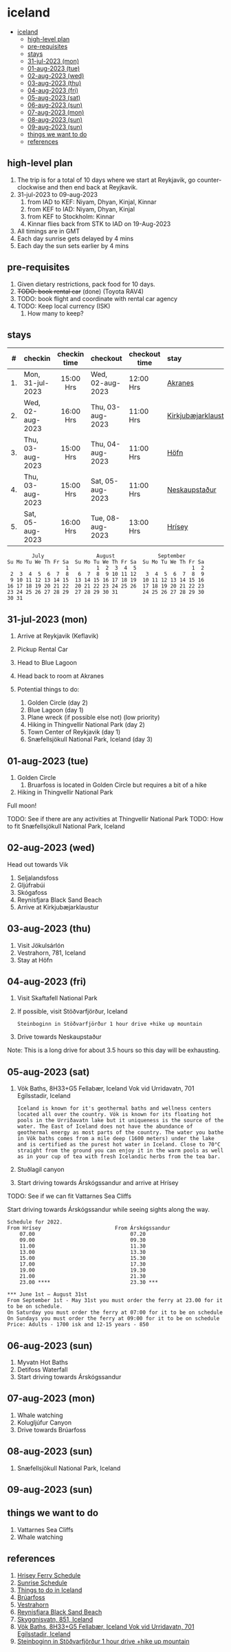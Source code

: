 # iceland

- [iceland](#iceland)
  - [high-level plan](#high-level-plan)
  - [pre-requisites](#pre-requisites)
  - [stays](#stays)
  - [31-jul-2023 (mon)](#31-jul-2023-mon)
  - [01-aug-2023 (tue)](#01-aug-2023-tue)
  - [02-aug-2023 (wed)](#02-aug-2023-wed)
  - [03-aug-2023 (thu)](#03-aug-2023-thu)
  - [04-aug-2023 (fri)](#04-aug-2023-fri)
  - [05-aug-2023 (sat)](#05-aug-2023-sat)
  - [06-aug-2023 (sun)](#06-aug-2023-sun)
  - [07-aug-2023 (mon)](#07-aug-2023-mon)
  - [08-aug-2023 (sun)](#08-aug-2023-sun)
  - [09-aug-2023 (sun)](#09-aug-2023-sun)
  - [things we want to do](#things-we-want-to-do)
  - [references](#references)

## high-level plan

1. The trip is for a total of 10 days where we start at Reykjavik, go counter-clockwise and then end back at Reyjkavik.
2. 31-jul-2023 to 09-aug-2023
   1. from IAD to KEF: Niyam, Dhyan, Kinjal, Kinnar
   2. from KEF to IAD: Niyam, Dhyan, Kinjal
   3. from KEF to Stockholm: Kinnar
   4. Kinnar flies back from STK to IAD on 19-Aug-2023
3. All timings are in GMT
4. Each day sunrise gets delayed by 4 mins
5. Each day the sun sets earlier by 4 mins

## pre-requisites

1. Given dietary restrictions, pack food for 10 days.
2. ~~TODO: book rental car~~ (done) (Toyota RAV4)
3. TODO: book flight and coordinate with rental car agency
4. TODO: Keep local currency (ISK)
   1. How many to keep?

## stays

| #   | checkin          | checkin time | checkout         | checkout time | stay                                             |
| --- | ---------------- | :----------: | ---------------- | ------------- | :----------------------------------------------- |
| 1.  | Mon, 31-jul-2023 |  15:00 Hrs   | Wed, 02-aug-2023 | 12:00 Hrs     | [Akranes](https://shorturl.at/kwQX5)             |
| 2.  | Wed, 02-aug-2023 |  16:00 Hrs   | Thu, 03-aug-2023 | 11:00 Hrs     | [Kirkjubæjarklaustur](https://shorturl.at/kxyFZ) |
| 3.  | Thu, 03-aug-2023 |  15:00 Hrs   | Thu, 04-aug-2023 | 11:00 Hrs     | [Höfn](https://shorturl.at/dlnoP) |
| 4.  | Thu, 03-aug-2023 |  15:00 Hrs   | Sat, 05-aug-2023 | 11:00 Hrs     | [Neskaupstaður](https://shorturl.at/lvMSW)       |
| 5.  | Sat, 05-aug-2023 |  16:00 Hrs   | Tue, 08-aug-2023 | 13:00 Hrs     | [Hrísey](https://shorturl.at/eilyU)              |

```text
        July                 August              September
Su Mo Tu We Th Fr Sa  Su Mo Tu We Th Fr Sa  Su Mo Tu We Th Fr Sa
                   1         1  2  3  4  5                  1  2
 2  3  4  5  6  7  8   6  7  8  9 10 11 12   3  4  5  6  7  8  9
 9 10 11 12 13 14 15  13 14 15 16 17 18 19  10 11 12 13 14 15 16
16 17 18 19 20 21 22  20 21 22 23 24 25 26  17 18 19 20 21 22 23
23 24 25 26 27 28 29  27 28 29 30 31        24 25 26 27 28 29 30
30 31
```

## 31-jul-2023 (mon)

1. Arrive at Reykjavik (Keflavik)
2. Pickup Rental Car
3. Head to Blue Lagoon
4. Head back to room at Akranes


5. Potential things to do:
    1. Golden Circle (day 2)
    2. Blue Lagoon (day 1)
    3. Plane wreck (if possible else not) (low priority)
    4. Hiking in Thingvellir National Park (day 2)
    5. Town Center of Reykjavik (day 1)
    6. Snæfellsjökull National Park, Iceland (day 3)

## 01-aug-2023 (tue)

1. Golden Circle
   1. Bruarfoss is located in Golden Circle but requires a bit of a hike
2. Hiking in Thingvellir National Park

Full moon!

TODO: See if there are any activities at Thingvellir National Park
TODO: How to fit Snæfellsjökull National Park, Iceland

## 02-aug-2023 (wed)

Head out towards Vik

1. Seljalandsfoss
2. Gljúfrabúi
3. Skógafoss
4. Reynisfjara Black Sand Beach
5. Arrive at Kirkjubæjarklaustur

## 03-aug-2023 (thu)

1. Visit Jökulsárlón
2. Vestrahorn, 781, Iceland
3. Stay at Höfn

## 04-aug-2023 (fri)

1. Visit Skaftafell National Park
2. If possible, visit Stöðvarfjörður, Iceland

    ```text
    Steinboginn in Stöðvarfjörður 1 hour drive +hike up mountain
    ```

3. Drive towards Neskaupstaður

Note: This is a long drive for about 3.5 hours so this day will be exhausting.

## 05-aug-2023 (sat)

1. Vök Baths, 8H33+G5 Fellabær, Iceland Vok vid Urridavatn, 701 Egilsstadir, Iceland

   ```text
   Iceland is known for it's geothermal baths and wellness centers located all over the country. Vök is known for its floating hot pools in the Urriðavatn lake but it uniqueness is the source of the water. The East of Iceland does not have the abundance of geothermal energy as most parts of the country. The water you bathe in Vök baths comes from a mile deep (1600 meters) under the lake and is certified as the purest hot water in Iceland. Close to 70°C straight from the ground you can enjoy it in the warm pools as well as in your cup of tea with fresh Icelandic herbs from the tea bar.
   ```

2. Stuðlagil canyon
3. Start driving towards Árskógssandur and arrive at Hrísey

TODO: See if we can fit Vattarnes Sea Cliffs

Start driving towards Árskógssandur while seeing sights along the way.

```text
Schedule for 2022.
From Hrísey                        From Árskógssandur
    07.00                               07.20       
    09.00                               09.30
    11.00                               11.30                                                 
    13.00                               13.30
    15.00                               15.30
    17.00                               17.30
    19.00                               19.30
    21.00                               21.30
    23.00 ****                          23.30 ***

*** June 1st – August 31st 
From September 1st - May 31st you must order the ferry at 23.00 for it to be on schedule. 
On Saturday you must order the ferry at 07:00 for it to be on schedule
On Sundays you must order the ferry at 09:00 for it to be on schedule
Price: Adults - 1700 isk and 12-15 years - 850
```

## 06-aug-2023 (sun)

1. Myvatn Hot Baths
2. Detifoss Waterfall
3. Start driving towards Árskógssandur

## 07-aug-2023 (mon)

1. Whale watching
2. Kolugljúfur Canyon
3. Drive towards Brúarfoss

## 08-aug-2023 (sun)

1. Snæfellsjökull National Park, Iceland

## 09-aug-2023 (sun)

## things we want to do

1. Vattarnes Sea Cliffs
2. Whale watching

## references

1. [Hrisey Ferry Schedule](https://www.hrisey.is/en/ferry-schedule)
2. [Sunrise Schedule](https://www.timeanddate.com/sun/iceland/reykjavik?month=8&year=2023)
3. [Things to do in Iceland](https://handluggageonly.co.uk/2015/10/08/11-dramatic-experiences-you-must-have-in-iceland/)
4. [Brúarfoss](https://www.earthtrekkers.com/how-to-visit-bruarfoss-waterfall/)
5. [Vestrahorn](https://guidetoiceland.is/connect-with-locals/nanna/the-three-horny-mountains-of-east-iceland-1)
6. [Reynisfjara Black Sand Beach](https://guidetoiceland.is/travel-iceland/drive/reynisfjara)
7. [Skyggnisvatn, 851, Iceland](https://www.instagram.com/p/CNnPF8rKf2C/)
8. [Vök Baths, 8H33+G5 Fellabær, Iceland Vok vid Urridavatn, 701 Egilsstadir, Iceland](https://www.airbnb.com/things-to-do/places/7674316)
9. [Steinboginn in Stöðvarfjörður 1 hour drive +hike up mountain](https://shorturl.at/bUVX0)



